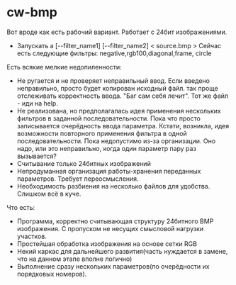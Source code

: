 cw-bmp
======
Вот вроде как есть рабочий вариант. Работает с 24бит изображениями.

* Запускать а [--filter_name1] [--filter_name2] < source.bmp >
  Сейчас есть следующие фильтры: negative,rgb100,diagonal,frame, circle

Есть всякие мелкие недопиленности:
* Не ругается и не проверяет неправильный ввод. Если введено неправильно, просто будет копирован исходный файл.
  так проще отслеживать корректность ввода. "Баг сам себя лечит". Тот же файл - иди на help.
* Не реализована, но предполагалась идея применения нескольких фильтров в заданной последовательности.
  Пока что просто записывается очерёдность ввода параметра.
  Кстати, возникла, идея возможности повторного применения фильтра в одной последовательности.
  Пока недопустимо из-за организации. Оно надо, или это неправильно, когда один параметр пару раз вызывается?
* Считывание только 24битных  изображений 
* Непродуманная организация работы-хранения переданных параметров. Требует переосмысления.
* Необходимость разбиения на несколько файлов для удобства. Слишком всё в куче.  
  
Что есть:
* Программа, корректно считывающая структуру 24битного BMP изображения.
  С пропуском не несущих смысловой нагрузки участков. 
* Простейшая обработка изображения на основе сетки RGB
* Некий каркас для дальнейшего развития(часть нуждается в замене, что на данном этапе вполне логично)
* Выполнение сразу нескольких параметров(по очерёдности их порядковых номеров). 
